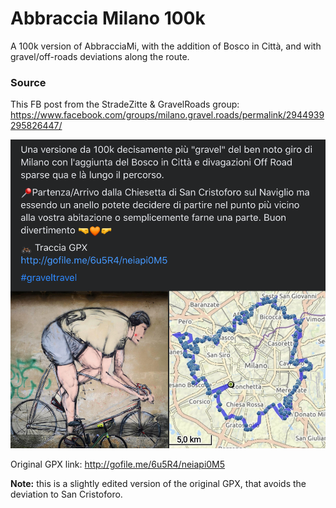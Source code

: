 # Abbraccia Milano 100k

A 100k version of AbbracciaMi, with the addition of Bosco in Città, and with gravel/off-roads deviations along the route.

### Source

This FB post from the StradeZitte & GravelRoads group: https://www.facebook.com/groups/milano.gravel.roads/permalink/2944939295826447/

![Abbraccia_Milano_Post](./Abbraccia_Milano_Post.png)

Original GPX link: http://gofile.me/6u5R4/neiapi0M5

**Note:** this is a slightly edited version of the original GPX, that avoids the deviation to San Cristoforo.
